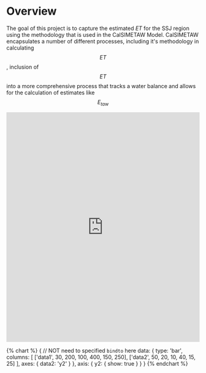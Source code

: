 # Overview


The goal of this project is to capture the estimated $ET$ for the SSJ region using the methodology that is used in the CalSIMETAW Model.  CalSIMETAW encapsulates a number of different processes, including it's methodology in calculating $$ET$$, inclusion of $$ET$$ into a more comprehensive process that tracks a water balance and allows for the calculation of estimates like $$E_{taw}$$  

<script type="math/tex; mode=display">T'(t) = \lambda T(t)</script><script type="math/tex; mode=display">X''(x) = \lambda \alpha X(x)</script>

<iframe style="width: 100%; height: 600px" src="http://jsfiddle.net/RR8Ub/1/embedded/result,resources,js,html" seamless frameBorder="0">
</iframe>

<script src="http://d3js.org/d3.v3.min.js"></script>

<script>

    var dataArray = [20,40,50,100];
    var width = 500;
    var height = 500;
    var widthScale = d3.scale.linear()
                      .domain([0,100])
                      .range([0,width]);

    var colorScale = d3.scale.linear()
                      .domain([0,65])
                      .range(["red","blue"]);

    var canvas=d3.select("body")
      .append("svg")
      .attr("width",width)
      .attr("height",height);

    var bars=canvas.selectAll("rect")
              .data(dataArray)
              .enter()
                .append("rect")
                .attr("width",function(d) {return widthScale(d);})
                .attr("height",50)
                .attr("fill",function(d) { return colorScale(d);})
                .attr("y",function(d,i) { return i*60} );
  </script>

{% chart %}
{
    // NOT need to specified `bindto` here
    data: {
        type: 'bar',
        columns: [
            ['data1', 30, 200, 100, 400, 150, 250],
            ['data2', 50, 20, 10, 40, 15, 25]
        ],
        axes: {
            data2: 'y2'
        }
    },
    axis: {
        y2: {
            show: true
        }
    }
}
{% endchart %}
